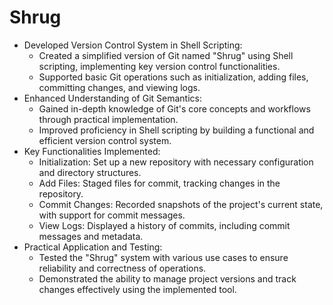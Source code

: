 # Shrug

- Developed Version Control System in Shell Scripting:
  - Created a simplified version of Git named "Shrug" using Shell scripting, implementing key version control functionalities.
  - Supported basic Git operations such as initialization, adding files, committing changes, and viewing logs.
- Enhanced Understanding of Git Semantics:
  - Gained in-depth knowledge of Git's core concepts and workflows through practical implementation.
  - Improved proficiency in Shell scripting by building a functional and efficient version control system.
- Key Functionalities Implemented:
  - Initialization: Set up a new repository with necessary configuration and directory structures.
  - Add Files: Staged files for commit, tracking changes in the repository.
  - Commit Changes: Recorded snapshots of the project's current state, with support for commit messages.
  - View Logs: Displayed a history of commits, including commit messages and metadata.
- Practical Application and Testing:
  - Tested the "Shrug" system with various use cases to ensure reliability and correctness of operations.
  - Demonstrated the ability to manage project versions and track changes effectively using the implemented tool.
